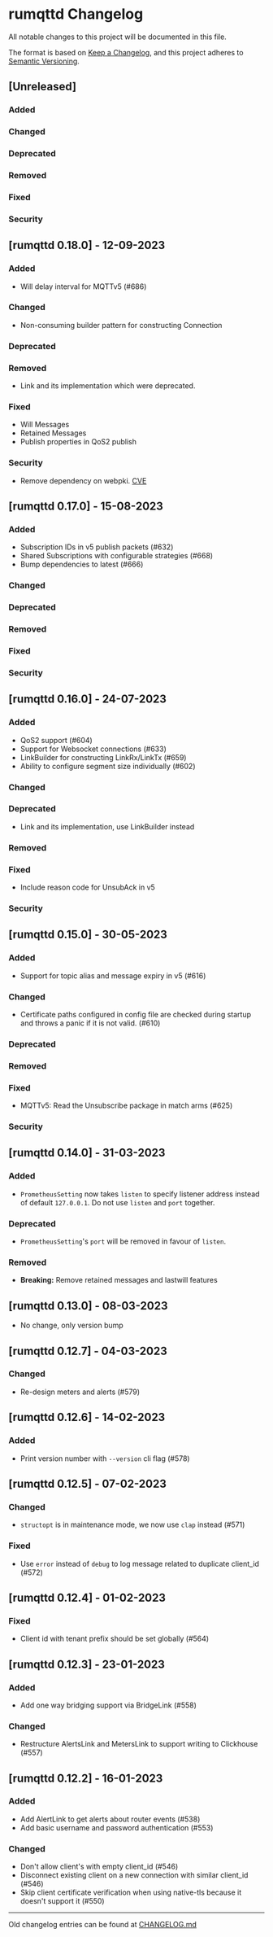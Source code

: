 # rumqttd Changelog

All notable changes to this project will be documented in this file.

The format is based on [Keep a Changelog](https://keepachangelog.com/en/1.0.0),
and this project adheres to [Semantic Versioning](https://semver.org/spec/v2.0.0.html).

## [Unreleased]

### Added

### Changed

### Deprecated

### Removed

### Fixed

### Security

## [rumqttd 0.18.0] - 12-09-2023

### Added

-   Will delay interval for MQTTv5 (#686)

### Changed

-   Non-consuming builder pattern for constructing Connection

### Deprecated

### Removed

-   Link and its implementation which were deprecated.

### Fixed

-   Will Messages
-   Retained Messages
-   Publish properties in QoS2 publish

### Security

-   Remove dependency on webpki. [CVE](https://rustsec.org/advisories/RUSTSEC-2023-0052)

## [rumqttd 0.17.0] - 15-08-2023

### Added

-   Subscription IDs in v5 publish packets (#632)
-   Shared Subscriptions with configurable strategies (#668)
-   Bump dependencies to latest (#666)

### Changed

### Deprecated

### Removed

### Fixed

### Security

## [rumqttd 0.16.0] - 24-07-2023

### Added

-   QoS2 support (#604)
-   Support for Websocket connections (#633)
-   LinkBuilder for constructing LinkRx/LinkTx (#659)
-   Ability to configure segment size individually (#602)

### Changed

### Deprecated

-   Link and its implementation, use LinkBuilder instead

### Removed

### Fixed

-   Include reason code for UnsubAck in v5

### Security

## [rumqttd 0.15.0] - 30-05-2023

### Added

-   Support for topic alias and message expiry in v5 (#616)

### Changed

-   Certificate paths configured in config file are checked during startup and throws a panic if it is not valid. (#610)

### Deprecated

### Removed

### Fixed

-   MQTTv5: Read the Unsubscribe package in match arms (#625)

### Security

## [rumqttd 0.14.0] - 31-03-2023

### Added

-   `PrometheusSetting` now takes `listen` to specify listener address instead of default `127.0.0.1`. Do not use `listen` and `port` together.

### Deprecated

-   `PrometheusSetting`'s `port` will be removed in favour of `listen`.

### Removed

-   **Breaking:** Remove retained messages and lastwill features

## [rumqttd 0.13.0] - 08-03-2023

-   No change, only version bump

## [rumqttd 0.12.7] - 04-03-2023

### Changed

-   Re-design meters and alerts (#579)

## [rumqttd 0.12.6] - 14-02-2023

### Added

-   Print version number with `--version` cli flag (#578)

## [rumqttd 0.12.5] - 07-02-2023

### Changed

-   `structopt` is in maintenance mode, we now use `clap` instead (#571)

### Fixed

-   Use `error` instead of `debug` to log message related to duplicate client_id (#572)

## [rumqttd 0.12.4] - 01-02-2023

### Fixed

-   Client id with tenant prefix should be set globally (#564)

## [rumqttd 0.12.3] - 23-01-2023

### Added

-   Add one way bridging support via BridgeLink (#558)

### Changed

-   Restructure AlertsLink and MetersLink to support writing to Clickhouse (#557)

## [rumqttd 0.12.2] - 16-01-2023

### Added

-   Add AlertLink to get alerts about router events (#538)
-   Add basic username and password authentication (#553)

### Changed

-   Don't allow client's with empty client_id (#546)
-   Disconnect existing client on a new connection with similar client_id (#546)
-   Skip client certificate verification when using native-tls because it doesn't support it (#550)

---

Old changelog entries can be found at [CHANGELOG.md](../CHANGELOG.md)
